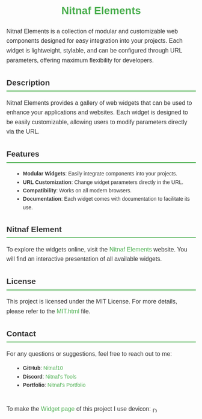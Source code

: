 <style>
  body {
    font-family: Arial, sans-serif;
    line-height: 1.6;
    margin: 20px;
    color: #333;
  }

  h1 {
    color: #4CAF50;
    text-align: center;
  }

  h2 {
    color: #333;
    border-bottom: 2px solid #4CAF50;
    padding-bottom: 5px;
  }

  h3 {
    color: #4CAF50;
  }

  p {
    font-size: 16px;
    margin: 10px 0;
  }

  ul {
    list-style-type: square;
    margin-left: 20px;
  }

  a {
    color: #4CAF50;
    text-decoration: none;
  }

  a:hover {
    text-decoration: underline;
  }

  .contact-info {
    margin-top: 20px;
  }

  .devicon-logo {
    vertical-align: middle;
  }
</style>

# Nitnaf Elements

Nitnaf Elements is a collection of modular and customizable web components designed for easy integration into your projects. Each widget is lightweight, stylable, and can be configured through URL parameters, offering maximum flexibility for developers.

## Description

Nitnaf Elements provides a gallery of web widgets that can be used to enhance your applications and websites. Each widget is designed to be easily customizable, allowing users to modify parameters directly via the URL.

## Features

-   **Modular Widgets**: Easily integrate components into your projects.
-   **URL Customization**: Change widget parameters directly in the URL.
-   **Compatibility**: Works on all modern browsers.
-   **Documentation**: Each widget comes with documentation to facilitate its use.

## Nitnaf Element

To explore the widgets online, visit the [Nitnaf Elements](https://nitnaf10.github.io/Nitnaf-Elements/) website. You will find an interactive presentation of all available widgets.

## License

This project is licensed under the MIT License. For more details, please refer to the [MIT.html](https://duckduckgo.com/MIT.html) file.

## Contact

For any questions or suggestions, feel free to reach out to me:

-   **GitHub**: [Nitnaf10](https://github.com/Nitnaf10)
-   **Discord**: [Nitnaf's Tools](https://discord.gg/XVyHTVMwU4)
-   **Portfolio**: [Nitnaf's Portfolio](https://nitnaf10.github.io/Portofolio/)

#

To make the [Widget page](https://nitnaf10.github.io/Nitnaf-Elements/Widget.html) of this project I use devicon: <img src="https://cdn.jsdelivr.net/gh/devicons/devicon@latest/icons/devicon/devicon-plain.svg" alt="Devicon Logo" class="devicon-logo" width="16" height="16">

